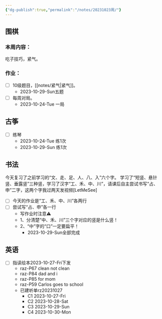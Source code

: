 ```yaml
---
{"dg-publish":true,"permalink":"/notes/20231023周/"}
---
```


## 围棋
### 本周内容：
吃子技巧，紧气。
### 作业：
- [ ] 10级题目，[[notes/紧气\|紧气]]。
	- 2023-10-29-Sun五题
- [ ] 每周对局。
	- 2023-10-24-Tue 一局
## 古筝
- [ ] 练琴
	- 2023-10-24-Tue 练1次
	- 2023-10-29-Sun 练1次
## 书法
今天复习了之前学习的“文、走、足、人、八、入”六个字。
学习了“短竖、悬针竖、垂露竖”三种竖，学习了汉字“工、禾、中、川”，请课后自主尝试书写“占、申”二字，这两个字我过两天发视频[LetMeSee]
- [ ] 今天的作业是“工、禾、中、川”各两行
- [ ] 尝试写“占、申”各一行
	- 写作业时注意⚠️
	- 1、分清楚“中、禾、川”三个字对应的竖是什么竖！
	- 2、“中”字的“口”一定要扁平！
		- 2023-10-29-Sun全部完成
## 英语
- [ ] 指读绘本2023-10-27-Fri下发
	- raz-P67 clean not clean
	- raz-P84 dad and i
	- raz-P85 for mom
	- raz-P59 Carlos goes to school
	- 已建听单rz20231027
		- C1 2023-10-27-Fri
		- C2 2023-10-28-Sat
		- C3 2023-10-29-Sun
		- C4 2023-10-30-Mon